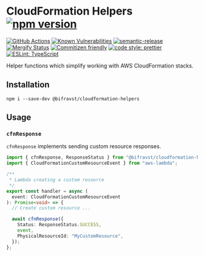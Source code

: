 # CloudFormation Helpers [![npm version](https://img.shields.io/npm/v/@bifravst/cloudformation-helpers.svg)](https://www.npmjs.com/package/@bifravst/cloudformation-helpers)

[![GitHub Actions](https://github.com/bifravst/cloudformation-helpers/workflows/Test%20and%20Release/badge.svg)](https://github.com/bifravst/cloudformation-helpers/actions)
[![Known Vulnerabilities](https://snyk.io/test/github/bifravst/cloudformation-helpers/badge.svg)](https://snyk.io/test/github/bifravst/cloudformation-helpers)
[![semantic-release](https://img.shields.io/badge/%20%20%F0%9F%93%A6%F0%9F%9A%80-semantic--release-e10079.svg)](https://github.com/semantic-release/semantic-release)
[![Mergify Status](https://img.shields.io/endpoint.svg?url=https://dashboard.mergify.io/badges/bifravst/athena-helpers&style=flat)](https://mergify.io)
[![Commitizen friendly](https://img.shields.io/badge/commitizen-friendly-brightgreen.svg)](http://commitizen.github.io/cz-cli/)
[![code style: prettier](https://img.shields.io/badge/code_style-prettier-ff69b4.svg)](https://github.com/prettier/prettier/)
[![ESLint: TypeScript](https://img.shields.io/badge/ESLint-TypeScript-blue.svg)](https://github.com/typescript-eslint/typescript-eslint)

Helper functions which simplify working with AWS CloudFormation stacks.

## Installation

    npm i --save-dev @bifravst/cloudformation-helpers

## Usage

### `cfnResponse`

`cfnResponse` implements sending custom resource responses.

```typescript
import { cfnResponse, ResponseStatus } from "@bifravst/cloudformation-helpers";
import { CloudFormationCustomResourceEvent } from "aws-lambda";

/**
 * Lambda creating a custom resource
 */
export const handler = async (
  event: CloudFormationCustomResourceEvent
): Promise<void> => {
  // Create custom resource ...

  await cfnResponse({
    Status: ResponseStatus.SUCCESS,
    event,
    PhysicalResourceId: "MyCustomResource",
  });
};
```
